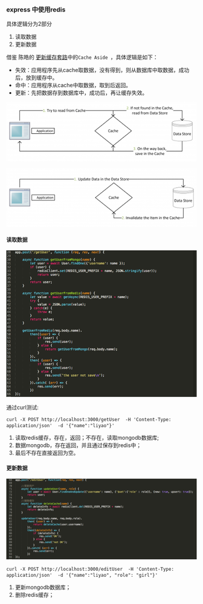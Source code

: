 ### express 中使用redis

具体逻辑分为2部分
1. 读取数据
2. 更新数据

借鉴	陈皓的 [更新缓存套路](https://coolshell.cn/articles/17416.html)中的`Cache Aside `，具体逻辑是如下：

* 失效：应用程序先从cache取数据，没有得到，则从数据库中取数据，成功后，放到缓存中。
* 命中：应用程序从cache中取数据，取到后返回。
* 更新：先把数据存到数据库中，成功后，再让缓存失效。

![cache_aside1](../pictures/cache_aside1.png)

![cache_aside2](../pictures/cache_aside2.png)

#### 读取数据

![app1](../pictures/app1.png)

通过curl测试:
```
curl -X POST http://localhost:3000/getUser  -H 'Content-Type: application/json'  -d '{"name":"liyao"}'
```

1. 读取redis缓存，存在，返回；不存在，读取mongodb数据库;
2. 数据mongodb，存在返回，并且通过保存到redis中；
3. 最后不存在直接返回为空。

#### 更新数据

![app2](../pictures/app2.png)

```
curl -X POST http://localhost:3000/editUser  -H 'Content-Type: application/json'  -d '{"name":"liyao", "role": "girl"}'
```


1. 更新mongodb数据库；
2. 删除redis缓存；
